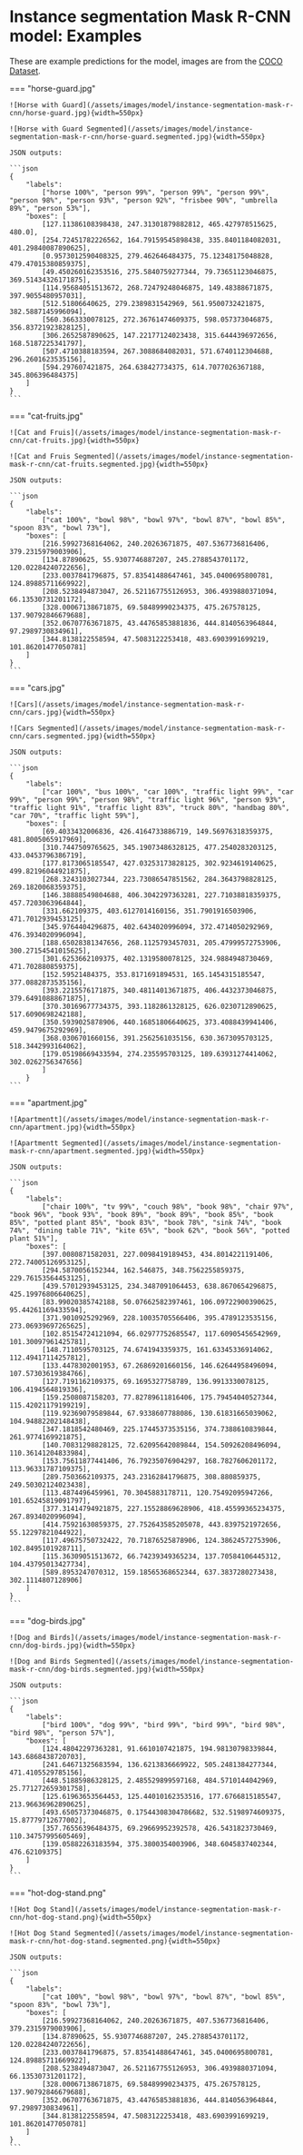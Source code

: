 # Instance segmentation Mask R-CNN model: Examples

These are example predictions for the model, images are from the [COCO Dataset](https://cocodataset.org/).

=== "horse-guard.jpg"

    ![Horse with Guard](/assets/images/model/instance-segmentation-mask-r-cnn/horse-guard.jpg){width=550px}

    ![Horse with Guard Segmented](/assets/images/model/instance-segmentation-mask-r-cnn/horse-guard.segmented.jpg){width=550px}

    JSON outputs:

    ```json
    {
        "labels":
            ["horse 100%", "person 99%", "person 99%", "person 99%", "person 98%", "person 93%", "person 92%", "frisbee 90%", "umbrella 89%", "person 53%"],
        "boxes": [
            [127.11386108398438, 247.31301879882812, 465.427978515625, 480.0],
            [254.72451782226562, 164.79159545898438, 335.8401184082031, 401.29840087890625],
            [0.9573012590408325, 279.462646484375, 75.12348175048828, 479.47015380859375],
            [49.450260162353516, 275.5840759277344, 79.73651123046875, 369.51434326171875],
            [114.95684051513672, 268.72479248046875, 149.48388671875, 397.9055480957031],
            [512.51806640625, 279.2389831542969, 561.9500732421875, 382.5887145996094],
            [560.3663330078125, 272.36761474609375, 598.057373046875, 356.83721923828125],
            [306.2652587890625, 147.22177124023438, 315.6444396972656, 168.5187225341797],
            [507.4710388183594, 267.3088684082031, 571.6740112304688, 296.2601623535156],
            [594.297607421875, 264.638427734375, 614.7077026367188, 345.806396484375]
        ]
    }
    ```

=== "cat-fruits.jpg"

    ![Cat and Fruis](/assets/images/model/instance-segmentation-mask-r-cnn/cat-fruits.jpg){width=550px}

    ![Cat and Fruis Segmented](/assets/images/model/instance-segmentation-mask-r-cnn/cat-fruits.segmented.jpg){width=550px}

    JSON outputs:

    ```json
    {
        "labels":
            ["cat 100%", "bowl 98%", "bowl 97%", "bowl 87%", "bowl 85%", "spoon 83%", "bowl 73%"],
        "boxes": [
            [216.59927368164062, 240.20263671875, 407.5367736816406, 379.2315979003906],
            [134.87890625, 55.9307746887207, 245.2788543701172, 120.02284240722656],
            [233.0037841796875, 57.83541488647461, 345.0400695800781, 124.89885711669922],
            [208.5238494873047, 26.521167755126953, 306.4939880371094, 66.13530731201172],
            [328.00067138671875, 69.58489990234375, 475.267578125, 137.90792846679688],
            [352.06707763671875, 43.44765853881836, 444.8140563964844, 97.2989730834961],
            [344.8138122558594, 47.5083122253418, 483.6903991699219, 101.86201477050781]
        ]
    }
    ```


=== "cars.jpg"

    ![Cars](/assets/images/model/instance-segmentation-mask-r-cnn/cars.jpg){width=550px}

    ![Cars Segmented](/assets/images/model/instance-segmentation-mask-r-cnn/cars.segmented.jpg){width=550px}

    JSON outputs:

    ```json
    {
        "labels":
            ["car 100%", "bus 100%", "car 100%", "traffic light 99%", "car 99%", "person 99%", "person 98%", "traffic light 96%", "person 93%", "traffic light 91%", "traffic light 83%", "truck 80%", "handbag 80%", "car 70%", "traffic light 59%"],
        "boxes": [
            [69.4033432006836, 426.4164733886719, 149.56976318359375, 481.8005065917969],
            [310.7447509765625, 345.19073486328125, 477.2540283203125, 433.0453796386719],
            [177.8173065185547, 427.03253173828125, 302.9234619140625, 499.82196044921875],
            [268.3243103027344, 223.73086547851562, 284.3643798828125, 269.1820068359375],
            [146.38888549804688, 406.3042297363281, 227.71038818359375, 457.7203063964844],
            [331.662109375, 403.6127014160156, 351.7901916503906, 471.7012939453125],
            [345.9764404296875, 402.6434020996094, 372.4714050292969, 476.3934020996094],
            [188.65028381347656, 268.1125793457031, 205.47999572753906, 300.27154541015625],
            [301.6253662109375, 402.1319580078125, 324.9884948730469, 471.702880859375],
            [152.59521484375, 353.8171691894531, 165.1454315185547, 377.0882873535156],
            [393.2215576171875, 340.48114013671875, 406.4432373046875, 379.64910888671875],
            [370.30169677734375, 393.1182861328125, 626.0230712890625, 517.6090698242188],
            [350.5939025878906, 440.16851806640625, 373.4088439941406, 459.9479675292969],
            [368.0306701660156, 391.2562561035156, 630.3673095703125, 518.3442993164062],
            [179.05198669433594, 274.235595703125, 189.63931274414062, 302.0262756347656]
            ]
        }
    ```


=== "apartment.jpg"

    ![Apartmentt](/assets/images/model/instance-segmentation-mask-r-cnn/apartment.jpg){width=550px}

    ![Apartmentt Segmented](/assets/images/model/instance-segmentation-mask-r-cnn/apartment.segmented.jpg){width=550px}

    JSON outputs:

    ```json
    {
        "labels":
            ["chair 100%", "tv 99%", "couch 98%", "book 98%", "chair 97%", "book 96%", "book 93%", "book 89%", "book 89%", "book 85%", "book 85%", "potted plant 85%", "book 83%", "book 78%", "sink 74%", "book 74%", "dining table 71%", "kite 65%", "book 62%", "book 56%", "potted plant 51%"],
        "boxes": [
            [397.0080871582031, 227.0098419189453, 434.8014221191406, 272.74005126953125],
            [294.5870056152344, 162.546875, 348.7562255859375, 229.76153564453125],
            [439.57012939453125, 234.3487091064453, 638.8670654296875, 425.19976806640625],
            [83.99020385742188, 50.07662582397461, 106.09722900390625, 95.44261169433594],
            [371.9010925292969, 228.10035705566406, 395.4789123535156, 273.06939697265625],
            [102.85154724121094, 66.02977752685547, 117.60905456542969, 101.30097961425781],
            [148.7110595703125, 74.6741943359375, 161.63345336914062, 112.49417114257812],
            [133.4478302001953, 67.26869201660156, 146.62644958496094, 107.57303619384766],
            [127.7191162109375, 69.1695327758789, 136.9913330078125, 106.4194564819336],
            [159.2508087158203, 77.82789611816406, 175.79454040527344, 115.42021179199219],
            [119.92369079589844, 67.9338607788086, 130.61831665039062, 104.94882202148438],
            [347.1818542480469, 225.17445373535156, 374.7388610839844, 261.9774169921875],
            [140.70831298828125, 72.62095642089844, 154.50926208496094, 110.36141204833984],
            [153.75611877441406, 76.79235076904297, 168.7827606201172, 113.96331787109375],
            [289.7503662109375, 243.23162841796875, 308.880859375, 249.50302124023438],
            [113.4874496459961, 70.3045883178711, 120.75492095947266, 101.65245819091797],
            [377.31414794921875, 227.15528869628906, 418.45599365234375, 267.8934020996094],
            [414.75921630859375, 27.752643585205078, 443.8397521972656, 55.12297821044922],
            [117.49675750732422, 70.71876525878906, 124.38624572753906, 102.8495101928711],
            [115.36309051513672, 66.74239349365234, 137.70584106445312, 104.43795013427734],
            [589.8953247070312, 159.18565368652344, 637.3837280273438, 302.1114807128906]
        ]
    }
    ```


=== "dog-birds.jpg"

    ![Dog and Birds](/assets/images/model/instance-segmentation-mask-r-cnn/dog-birds.jpg){width=550px}

    ![Dog and Birds Segmented](/assets/images/model/instance-segmentation-mask-r-cnn/dog-birds.segmented.jpg){width=550px}

    JSON outputs:

    ```json
    {
        "labels":
            ["bird 100%", "dog 99%", "bird 99%", "bird 99%", "bird 98%", "bird 98%", "person 57%"],
        "boxes": [
            [124.48042297363281, 91.6610107421875, 194.98130798339844, 143.6868438720703],
            [241.64671325683594, 136.6213836669922, 505.2481384277344, 471.4105529785156],
            [448.51885986328125, 2.485529899597168, 484.5710144042969, 25.771272659301758],
            [125.61963653564453, 125.44010162353516, 177.6766815185547, 213.96636962890625],
            [493.65057373046875, 0.17544308304786682, 532.5198974609375, 15.87779712677002],
            [357.76556396484375, 69.29669952392578, 426.5431823730469, 110.34757995605469],
            [139.05882263183594, 375.3800354003906, 348.6045837402344, 476.62109375]
        ]
    }
    ```


=== "hot-dog-stand.png"

    ![Hot Dog Stand](/assets/images/model/instance-segmentation-mask-r-cnn/hot-dog-stand.png){width=550px}

    ![Hot Dog Stand Segmented](/assets/images/model/instance-segmentation-mask-r-cnn/hot-dog-stand.segmented.png){width=550px}

    JSON outputs:

    ```json
    {
        "labels":
            ["cat 100%", "bowl 98%", "bowl 97%", "bowl 87%", "bowl 85%", "spoon 83%", "bowl 73%"],
        "boxes": [
            [216.59927368164062, 240.20263671875, 407.5367736816406, 379.2315979003906],
            [134.87890625, 55.9307746887207, 245.2788543701172, 120.02284240722656],
            [233.0037841796875, 57.83541488647461, 345.0400695800781, 124.89885711669922],
            [208.5238494873047, 26.521167755126953, 306.4939880371094, 66.13530731201172],
            [328.00067138671875, 69.58489990234375, 475.267578125, 137.90792846679688],
            [352.06707763671875, 43.44765853881836, 444.8140563964844, 97.2989730834961],
            [344.8138122558594, 47.5083122253418, 483.6903991699219, 101.86201477050781]
        ]
    }
    ```
